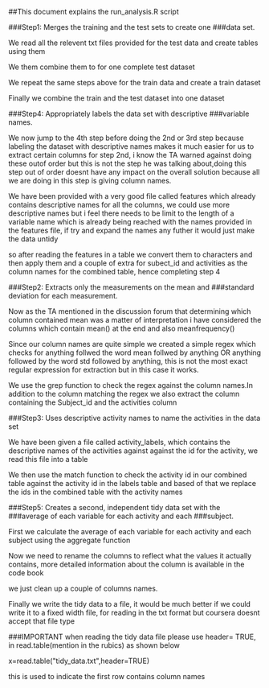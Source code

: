 ##This document explains the run_analysis.R script

###Step1: Merges the training and the test sets to create one ###data set.

We read all the relevent txt files provided for the test data 
and create tables using them 

We them combine them to for one complete test dataset

We repeat the same steps above for the train data and create a train dataset

Finally we combine the train and the test dataset into one dataset

###Step4: Appropriately labels the data set with descriptive ###variable names.

We now jump to the 4th step before doing the 2nd or 3rd step because labeling the dataset with descriptive names makes it much easier for us to extract certain columns for step 2nd, i know the TA warned against doing these outof order but this is not the step he was talking about,doing this step out of order doesnt have any impact on the overall solution because all we are doing in this step is giving column names.

We have been provided with a very good file called features which already contains descriptive names for all the columns, we could use more descriptive names but i feel there needs to be limit to the length of a variable name which is already being reached with the names provided in the features file, if try and expand the names any futher it would just make the data untidy

so after reading the features in a table we convert them to characters and then apply them and a couple of extra for subect_id and activities as the column names for the combined table, hence completing step 4

###Step2: Extracts only the measurements on the mean and ###standard deviation for each measurement. 

Now as the TA mentioned in the discussion forum that determining which column contained mean was a matter of interpretation i have considered the columns which contain mean() at the end and also meanfrequency()

Since our column names are quite simple we created a simple regex which checks for anything follwed the word mean follwed by anything OR anything followed by the word std followed by anything, this is not the most exact regular expression for extraction but in this case it works. 

We use the grep function to check the regex against the column names.In addition to the column matching the regex we also extract the column containing the Subject_id and the activities column

###Step3: Uses descriptive activity names to name the activities in the data set

We have been given a file called activity_labels, which contains the descriptive names of the activities against against the id for the activity, we read this file into a table

We then use the match function to check the activity id in our combined table against the activity id in the labels table and based of that we replace the ids in  the combined table with the activity names


###Step5: Creates a second, independent tidy data set with the 
###average of each variable for each activity and each ###subject.

First we calculate the average of each variable for each activity and each subject using the aggregate function

Now we need to rename the columns to reflect what the values it actually contains, more detailed information about the column is available in the code book

we just clean up a couple of columns names.

Finally we write the tidy data to a file, it would be much better if we could write it to a fixed width file, for reading in the txt format but coursera doesnt accept that file type



###IMPORTANT 
when reading the tidy data file please use header= TRUE, in read.table(mention in the rubics) as shown below

x=read.table("tidy_data.txt",header=TRUE)

this is used to indicate the first row contains
column names


